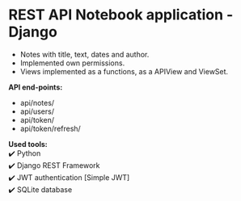 # REST API Notebook application - Django

- Notes with title, text, dates and author.
- Implemented own permissions.
- Views implemented as a functions, as a APIView and ViewSet.


__API end-points:__
- api/notes/
- api/users/
- api/token/
- api/token/refresh/


__Used tools:__    
:heavy_check_mark: Python     
:heavy_check_mark: Django REST Framework    
:heavy_check_mark: JWT authentication [Simple JWT]    
:heavy_check_mark: SQLite database    
